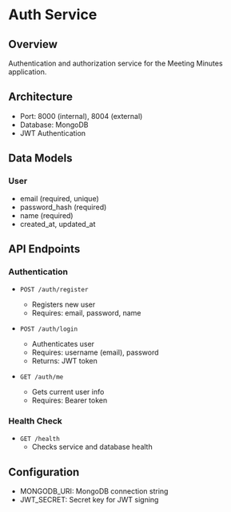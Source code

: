 # Auth Service

## Overview
Authentication and authorization service for the Meeting Minutes application.

## Architecture
- Port: 8000 (internal), 8004 (external)
- Database: MongoDB
- JWT Authentication

## Data Models

### User
- email (required, unique)
- password_hash (required)
- name (required)
- created_at, updated_at

## API Endpoints

### Authentication
- `POST /auth/register`
  - Registers new user
  - Requires: email, password, name

- `POST /auth/login`
  - Authenticates user
  - Requires: username (email), password
  - Returns: JWT token

- `GET /auth/me`
  - Gets current user info
  - Requires: Bearer token

### Health Check
- `GET /health`
  - Checks service and database health

## Configuration
- MONGODB_URI: MongoDB connection string
- JWT_SECRET: Secret key for JWT signing 